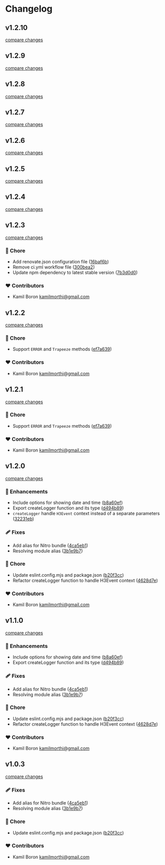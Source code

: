 # Changelog


## v1.2.10

[compare changes](https://github.com/xmorthi/nuxt-utils/compare/v1.2.9...v1.2.10)

## v1.2.9

[compare changes](https://github.com/xmorthi/nuxt-utils/compare/v1.2.8...v1.2.9)

## v1.2.8

[compare changes](https://github.com/xmorthi/nuxt-utils/compare/v1.2.7...v1.2.8)

## v1.2.7

[compare changes](https://github.com/xmorthi/nuxt-utils/compare/v1.2.6...v1.2.7)

## v1.2.6

[compare changes](https://github.com/xmorthi/nuxt-utils/compare/v1.2.5...v1.2.6)

## v1.2.5

[compare changes](https://github.com/xmorthi/nuxt-utils/compare/v1.2.4...v1.2.5)

## v1.2.4

[compare changes](https://github.com/xmorthi/nuxt-utils/compare/v1.2.3...v1.2.4)

## v1.2.3

[compare changes](https://github.com/xmorthi/nuxt-utils/compare/v1.2.2...v1.2.3)

### 🏡 Chore

- Add renovate.json configuration file ([16baf6b](https://github.com/xmorthi/nuxt-utils/commit/16baf6b))
- Remove ci.yml workflow file ([300bea2](https://github.com/xmorthi/nuxt-utils/commit/300bea2))
- Update npm dependency to latest stable version ([7b3d0d0](https://github.com/xmorthi/nuxt-utils/commit/7b3d0d0))

### ❤️ Contributors

- Kamil Boron <kamilmorthi@gmail.com>

## v1.2.2

[compare changes](https://github.com/xmorthi/nuxt-utils/compare/v1.2.0...v1.2.2)

### 🏡 Chore

- Support `ERROR` and `Trapeeze` methods ([ef7a639](https://github.com/xmorthi/nuxt-utils/commit/ef7a639))

### ❤️ Contributors

- Kamil Boron <kamilmorthi@gmail.com>

## v1.2.1

[compare changes](https://github.com/xmorthi/nuxt-utils/compare/v1.2.0...v1.2.1)

### 🏡 Chore

- Support `ERROR` and `Trapeeze` methods ([ef7a639](https://github.com/xmorthi/nuxt-utils/commit/ef7a639))

### ❤️ Contributors

- Kamil Boron <kamilmorthi@gmail.com>

## v1.2.0

[compare changes](https://github.com/xmorthi/nuxt-utils/compare/v1.0.0...v1.2.0)

### 🚀 Enhancements

- Include options for showing date and time ([b8a60ef](https://github.com/xmorthi/nuxt-utils/commit/b8a60ef))
- Export createLogger function and its type ([d494b89](https://github.com/xmorthi/nuxt-utils/commit/d494b89))
- `createLogger` handle `H3Event` context instead of a separate parameters ([32231eb](https://github.com/xmorthi/nuxt-utils/commit/32231eb))

### 🩹 Fixes

- Add alias for Nitro bundle ([4ca5eb1](https://github.com/xmorthi/nuxt-utils/commit/4ca5eb1))
- Resolving module alias ([3b1e9b7](https://github.com/xmorthi/nuxt-utils/commit/3b1e9b7))

### 🏡 Chore

- Update eslint.config.mjs and package.json ([b20f3cc](https://github.com/xmorthi/nuxt-utils/commit/b20f3cc))
- Refactor createLogger function to handle H3Event context ([4628d7e](https://github.com/xmorthi/nuxt-utils/commit/4628d7e))

### ❤️ Contributors

- Kamil Boron <kamilmorthi@gmail.com>

## v1.1.0

[compare changes](https://github.com/xmorthi/nuxt-utils/compare/v1.0.0...v1.1.0)

### 🚀 Enhancements

- Include options for showing date and time ([b8a60ef](https://github.com/xmorthi/nuxt-utils/commit/b8a60ef))
- Export createLogger function and its type ([d494b89](https://github.com/xmorthi/nuxt-utils/commit/d494b89))

### 🩹 Fixes

- Add alias for Nitro bundle ([4ca5eb1](https://github.com/xmorthi/nuxt-utils/commit/4ca5eb1))
- Resolving module alias ([3b1e9b7](https://github.com/xmorthi/nuxt-utils/commit/3b1e9b7))

### 🏡 Chore

- Update eslint.config.mjs and package.json ([b20f3cc](https://github.com/xmorthi/nuxt-utils/commit/b20f3cc))
- Refactor createLogger function to handle H3Event context ([4628d7e](https://github.com/xmorthi/nuxt-utils/commit/4628d7e))

### ❤️ Contributors

- Kamil Boron <kamilmorthi@gmail.com>

## v1.0.3

[compare changes](https://github.com/xmorthi/nuxt-utils/compare/v1.0.0...v1.0.3)

### 🩹 Fixes

- Add alias for Nitro bundle ([4ca5eb1](https://github.com/xmorthi/nuxt-utils/commit/4ca5eb1))
- Resolving module alias ([3b1e9b7](https://github.com/xmorthi/nuxt-utils/commit/3b1e9b7))

### 🏡 Chore

- Update eslint.config.mjs and package.json ([b20f3cc](https://github.com/xmorthi/nuxt-utils/commit/b20f3cc))

### ❤️ Contributors

- Kamil Boron <kamilmorthi@gmail.com>

